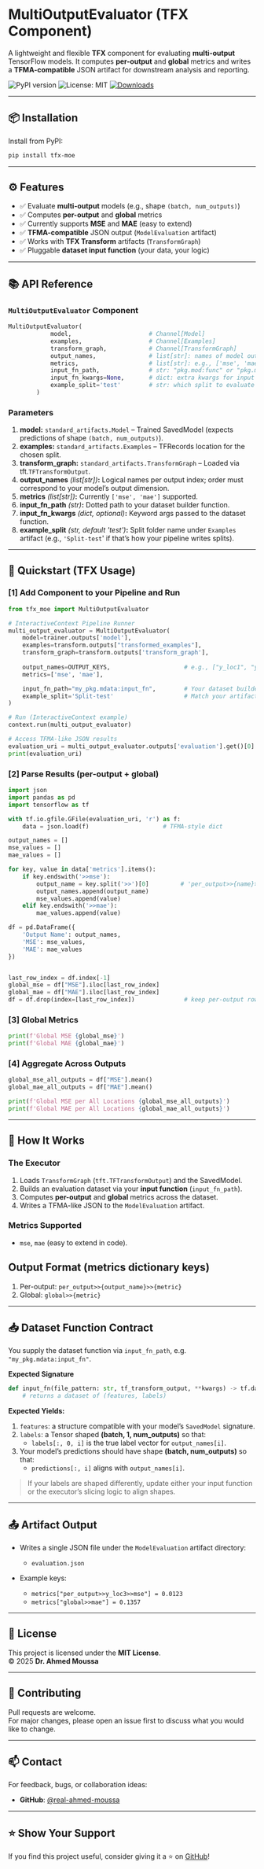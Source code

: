 # MultiOutputEvaluator (TFX Component)
A lightweight and flexible **TFX** component for evaluating **multi-output** TensorFlow models. It computes **per-output** and **global** metrics and writes a **TFMA-compatible** JSON artifact for downstream analysis and reporting.

![PyPI version](https://img.shields.io/pypi/v/tfx-moe.svg)
![License: MIT](https://img.shields.io/badge/License-MIT-yellow.svg)
[![Downloads](https://static.pepy.tech/badge/tfx-moe)](https://pepy.tech/project/tfx-moe)

---

## 📦 Installation

Install from PyPI:

```bash
pip install tfx-moe
```

---

## ⚙️ Features

- ✅ Evaluate **multi-output** models (e.g., shape `(batch, num_outputs)`)
- ✅ Computes **per-output** and **global** metrics
- ✅ Currently supports **MSE** and **MAE** (easy to extend)
- ✅ **TFMA-compatible** JSON output (`ModelEvaluation` artifact)
- ✅ Works with **TFX Transform** artifacts (`TransformGraph`)
- ✅ Pluggable **dataset input function** (your data, your logic)

---

## 📚 API Reference

### `MultiOutputEvaluator` Component

```python
MultiOutputEvaluator(
            model,                      # Channel[Model]
            examples,                   # Channel[Examples]
            transform_graph,            # Channel[TransformGraph]
            output_names,               # list[str]: names of model outputs in order
            metrics,                    # list[str]: e.g., ['mse', 'mae']
            input_fn_path,              # str: "pkg.mod:func" or "pkg.mod.func"
            input_fn_kwargs=None,       # dict: extra kwargs for input function
            example_split='test'        # str: which split to evaluate
        )
```
### Parameters
1. **model:** `standard_artifacts.Model` – Trained SavedModel (expects predictions of shape `(batch, num_outputs)`).
2. **examples:** `standard_artifacts.Examples` – TFRecords location for the chosen split.
3. **transform_graph:** `standard_artifacts.TransformGraph` – Loaded via tft.`TFTransformOutput`.
4. **output_names** *(list[str])***:** Logical names per output index; order must correspond to your model’s output dimension.
5. **metrics** *(list[str])***:** Currently `['mse', 'mae']` supported.
6. **input_fn_path** *(str)***:** Dotted path to your dataset builder function.
7. **input_fn_kwargs** *(dict, optional)***:** Keyword args passed to the dataset function.
8. **example_split** *(str, default 'test')***:** Split folder name under `Examples` artifact (e.g., `'Split-test`' if that’s how your pipeline writes splits).

---

## 🚀 Quickstart (TFX Usage)

### [1] Add Component to your Pipeline and Run
```python
from tfx_moe import MultiOutputEvaluator

# InteractiveContext Pipeline Runner
multi_output_evaluator = MultiOutputEvaluator(
    model=trainer.outputs['model'],
    examples=transform.outputs["transformed_examples"],
    transform_graph=transform.outputs['transform_graph'],
    
    output_names=OUTPUT_KEYS,                     # e.g., ["y_loc1", "y_loc2", ...]
    metrics=['mse', 'mae'],

    input_fn_path="my_pkg.mdata:input_fn",        # Your dataset builder function
    example_split='Split-test'                    # Match your artifact split naming
)

# Run (InteractiveContext example)
context.run(multi_output_evaluator)

# Access TFMA-like JSON results
evaluation_uri = multi_output_evaluator.outputs['evaluation'].get()[0].uri
print(evaluation_uri)
```

### [2] Parse Results (per-output + global)
```python
import json
import pandas as pd
import tensorflow as tf

with tf.io.gfile.GFile(evaluation_uri, 'r') as f:
    data = json.load(f)                     # TFMA-style dict

output_names = []
mse_values = []
mae_values = []

for key, value in data['metrics'].items():
    if key.endswith('>>mse'):
        output_name = key.split('>>')[0]         # 'per_output>>{name}>>mse' → '{name}'
        output_names.append(output_name)
        mse_values.append(value)
    elif key.endswith('>>mae'):
        mae_values.append(value)

df = pd.DataFrame({
    'Output Name': output_names,
    'MSE': mse_values,
    'MAE': mae_values
})


last_row_index = df.index[-1]
global_mse = df["MSE"].iloc[last_row_index]
global_mae = df["MAE"].iloc[last_row_index]
df = df.drop(index=[last_row_index])              # keep per-output rows only
```

### [3] Global Metrics
```python
print(f'Global MSE {global_mse}')
print(f'Global MAE {global_mae}')
```

### [4] Aggregate Across Outputs
```python
global_mse_all_outputs = df["MSE"].mean()
global_mae_all_outputs = df["MAE"].mean()

print(f'Global MSE per All Locations {global_mse_all_outputs}')
print(f'Global MAE per All Locations {global_mae_all_outputs}')
```
---

## 🧠 How It Works
### The Executor
1. Loads `TransformGraph` (`tft.TFTransformOutput`) and the SavedModel.
2. Builds an evaluation dataset via your **input function** (`input_fn_path`).
3. Computes **per-output** and **global** metrics across the dataset.
4. Writes a TFMA-like JSON to the `ModelEvaluation` artifact.

### Metrics Supported
- `mse`, `mae` (easy to extend in code).

## Output Format (metrics dictionary keys)
1. Per-output: `per_output>>{output_name}>>{metric}`
2. Global: `global>>{metric}`

---

## 📥 Dataset Function Contract
You supply the dataset function via `input_fn_path`, e.g. `"my_pkg.mdata:input_fn"`.

**Expected Signature**
```python
def input_fn(file_pattern: str, tf_transform_output, **kwargs) -> tf.data.Dataset:
    # returns a dataset of (features, labels)
```

**Expected Yields:**
1. `features`: a structure compatible with your model’s `SavedModel` signature.
2. `labels`: a Tensor shaped **(batch, 1, num_outputs)** so that:
    - `labels[:, 0, i]` is the true label vector for `output_names[i]`.
3. Your model’s predictions should have shape **(batch, num_outputs)** so that:
    - `predictions[:, i]` aligns with `output_names[i]`.

> If your labels are shaped differently, update either your input function or the executor’s slicing logic to align shapes.

---

## 📤 Artifact Output
- Writes a single JSON file under the `ModelEvaluation` artifact directory:
    - `evaluation.json`

- Example keys:
    - `metrics["per_output>>y_loc3>>mse"] = 0.0123`
    - `metrics["global>>mae"] = 0.1357`

---

## 📜 License
This project is licensed under the **MIT License**.  
© 2025 **Dr. Ahmed Moussa**

---

## 🤝 Contributing
Pull requests are welcome.  
For major changes, please open an issue first to discuss what you would like to change.

---

## 📫 Contact

For feedback, bugs, or collaboration ideas:

- **GitHub**: [@real-ahmed-moussa](https://github.com/real-ahmed-moussa)  

---

## ⭐️ Show Your Support

If you find this project useful, consider giving it a ⭐️ on [GitHub](https://github.com/real-ahmed-moussa//tfx-multioutput-evaluator)!